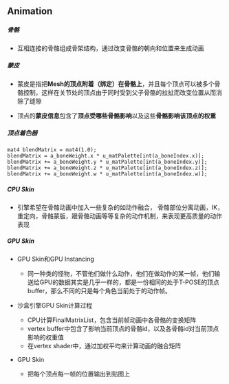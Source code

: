 ## Animation

##### 骨骼

* 互相连接的骨骼组成骨架结构，通过改变骨骼的朝向和位置来生成动画

##### 蒙皮

* 蒙皮是指把**Mesh的顶点附着（绑定）在骨骼上**，并且每个顶点可以被多个骨骼控制，这样在关节处的顶点由于同时受到父子骨骼的拉扯而改变位置从而消除了缝隙

* 顶点的**蒙皮信息**包含了**顶点受哪些骨骼影响**以及这些**骨骼影响该顶点的权重**

##### 顶点着色器

```
mat4 blendMatrix = mat4(1.0);
blendMatrix = a_boneWeight.x * u_matPalette[int(a_boneIndex.x)];
blendMatrix += a_boneWeight.y * u_matPalette[int(a_boneIndex.y)];
blendMatrix += a_boneWeight.z * u_matPalette[int(a_boneIndex.z)];
blendMatrix += a_boneWeight.w * u_matPalette[int(a_boneIndex.w)];
```

##### CPU Skin

* 引擎希望在骨骼动画中加入一些复杂的如动作融合， 骨骼部位分离动画，IK，重定向，骨骼蒙版，跟骨骼动画等等复杂的动作机制，来表现更高质量的动作表现

##### GPU Skin

* GPU Skin和GPU Instancing
  * 同一种类的怪物，不管他们做什么动作，他们在做动作的某一帧，他们输送给GPU的数据其实是几乎一样的，都是一份相同的处于T-POSE的顶点buffer，那么不同的只是每个角色当前处于的动作帧。
* 沙盒引擎GPU Skin计算过程
  * CPU计算FinalMatrixList，包含当前帧动画中各骨骼的变换矩阵
  * vertex buffer中包含了影响当前顶点的骨骼id，以及各骨骼id对当前顶点影响的权重值
  * 在vertex shader中，通过加权平均来计算动画的融合矩阵

* GPU Skin
  * 把每个顶点每一帧的位置输出到贴图上